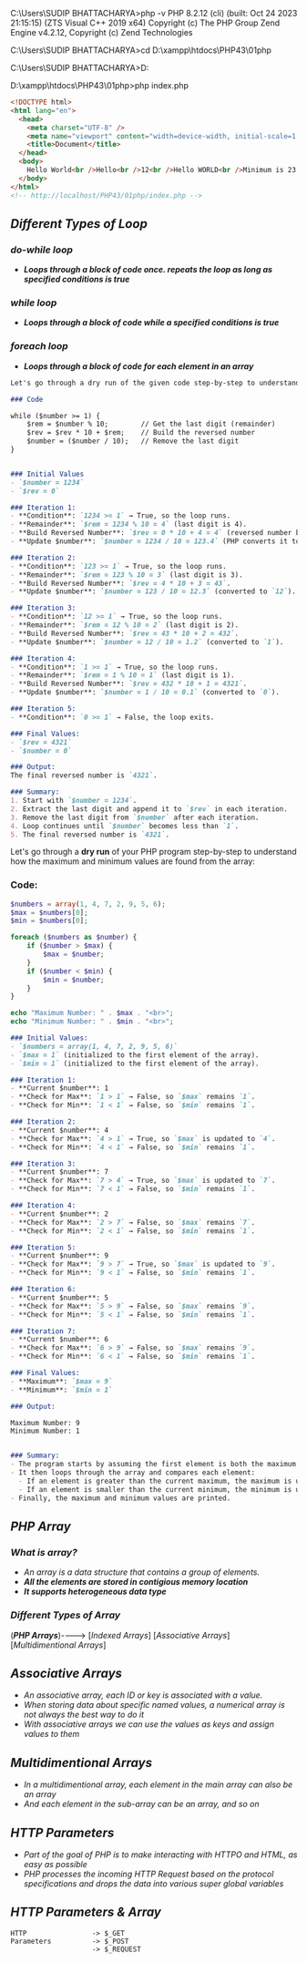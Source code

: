 C:\Users\SUDIP BHATTACHARYA>php -v
PHP 8.2.12 (cli) (built: Oct 24 2023 21:15:15) (ZTS Visual C++ 2019 x64)
Copyright (c) The PHP Group
Zend Engine v4.2.12, Copyright (c) Zend Technologies

C:\Users\SUDIP BHATTACHARYA>cd D:\xampp\htdocs\PHP43\01php

C:\Users\SUDIP BHATTACHARYA>D:

D:\xampp\htdocs\PHP43\01php>php index.php

```html
<!DOCTYPE html>
<html lang="en">
  <head>
    <meta charset="UTF-8" />
    <meta name="viewport" content="width=device-width, initial-scale=1.0" />
    <title>Document</title>
  </head>
  <body>
    Hello World<br />Hello<br />12<br />Hello WORLD<br />Minimum is 23
  </body>
</html>
<!-- http://localhost/PHP43/01php/index.php -->
```

## **_Different Types of Loop_**

### **_do-while loop_**

- **_Loops through a block of code once. repeats the loop as long as specified conditions is true_**

### **_while loop_**

- **_Loops through a block of code while a specified conditions is true_**

### **_foreach loop_**

- **_Loops through a block of code for each element in an array_**

```Markdown
Let's go through a dry run of the given code step-by-step to understand how it works for a specific number, say `1234`.

### Code

while ($number >= 1) {
    $rem = $number % 10;        // Get the last digit (remainder)
    $rev = $rev * 10 + $rem;    // Build the reversed number
    $number = ($number / 10);   // Remove the last digit
}


### Initial Values
- `$number = 1234`
- `$rev = 0`

### Iteration 1:
- **Condition**: `1234 >= 1` → True, so the loop runs.
- **Remainder**: `$rem = 1234 % 10 = 4` (last digit is 4).
- **Build Reversed Number**: `$rev = 0 * 10 + 4 = 4` (reversed number becomes `4`).
- **Update $number**: `$number = 1234 / 10 = 123.4` (PHP converts it to `123` since it's being used in an integer context).

### Iteration 2:
- **Condition**: `123 >= 1` → True, so the loop runs.
- **Remainder**: `$rem = 123 % 10 = 3` (last digit is 3).
- **Build Reversed Number**: `$rev = 4 * 10 + 3 = 43`.
- **Update $number**: `$number = 123 / 10 = 12.3` (converted to `12`).

### Iteration 3:
- **Condition**: `12 >= 1` → True, so the loop runs.
- **Remainder**: `$rem = 12 % 10 = 2` (last digit is 2).
- **Build Reversed Number**: `$rev = 43 * 10 + 2 = 432`.
- **Update $number**: `$number = 12 / 10 = 1.2` (converted to `1`).

### Iteration 4:
- **Condition**: `1 >= 1` → True, so the loop runs.
- **Remainder**: `$rem = 1 % 10 = 1` (last digit is 1).
- **Build Reversed Number**: `$rev = 432 * 10 + 1 = 4321`.
- **Update $number**: `$number = 1 / 10 = 0.1` (converted to `0`).

### Iteration 5:
- **Condition**: `0 >= 1` → False, the loop exits.

### Final Values:
- `$rev = 4321`
- `$number = 0`

### Output:
The final reversed number is `4321`.

### Summary:
1. Start with `$number = 1234`.
2. Extract the last digit and append it to `$rev` in each iteration.
3. Remove the last digit from `$number` after each iteration.
4. Loop continues until `$number` becomes less than `1`.
5. The final reversed number is `4321`.

```

Let's go through a **dry run** of your PHP program step-by-step to understand how the maximum and minimum values are found from the array:

### Code:
```php
$numbers = array(1, 4, 7, 2, 9, 5, 6);
$max = $numbers[0];
$min = $numbers[0];

foreach ($numbers as $number) {
    if ($number > $max) {
        $max = $number;
    }
    if ($number < $min) {
        $min = $number;
    }
}

echo "Maximum Number: " . $max . "<br>";
echo "Minimum Number: " . $min . "<br>";
```
```Markdown
### Initial Values:
- `$numbers = array(1, 4, 7, 2, 9, 5, 6)`
- `$max = 1` (initialized to the first element of the array).
- `$min = 1` (initialized to the first element of the array).

### Iteration 1:
- **Current $number**: 1
- **Check for Max**: `1 > 1` → False, so `$max` remains `1`.
- **Check for Min**: `1 < 1` → False, so `$min` remains `1`.

### Iteration 2:
- **Current $number**: 4
- **Check for Max**: `4 > 1` → True, so `$max` is updated to `4`.
- **Check for Min**: `4 < 1` → False, so `$min` remains `1`.

### Iteration 3:
- **Current $number**: 7
- **Check for Max**: `7 > 4` → True, so `$max` is updated to `7`.
- **Check for Min**: `7 < 1` → False, so `$min` remains `1`.

### Iteration 4:
- **Current $number**: 2
- **Check for Max**: `2 > 7` → False, so `$max` remains `7`.
- **Check for Min**: `2 < 1` → False, so `$min` remains `1`.

### Iteration 5:
- **Current $number**: 9
- **Check for Max**: `9 > 7` → True, so `$max` is updated to `9`.
- **Check for Min**: `9 < 1` → False, so `$min` remains `1`.

### Iteration 6:
- **Current $number**: 5
- **Check for Max**: `5 > 9` → False, so `$max` remains `9`.
- **Check for Min**: `5 < 1` → False, so `$min` remains `1`.

### Iteration 7:
- **Current $number**: 6
- **Check for Max**: `6 > 9` → False, so `$max` remains `9`.
- **Check for Min**: `6 < 1` → False, so `$min` remains `1`.

### Final Values:
- **Maximum**: `$max = 9`
- **Minimum**: `$min = 1`

### Output:

Maximum Number: 9
Minimum Number: 1


### Summary:
- The program starts by assuming the first element is both the maximum and minimum.
- It then loops through the array and compares each element:
  - If an element is greater than the current maximum, the maximum is updated.
  - If an element is smaller than the current minimum, the minimum is updated.
- Finally, the maximum and minimum values are printed.
```

## ***PHP Array***
### ***What is array?***
- *An array is a data structure that contains a group of elements.*
- ***All the elements are stored in  contigious memory location***
- ***It supports heterogeneous data type***

### ***Different Types of Array***
(***PHP Arrays***)----> [*Indexed Arrays*] [*Associative Arrays*] [*Multidimentional Arrays*] 

## ***Associative Arrays***
* *An associative array, each ID or key is associated with a value.*
* *When storing data about specific named values, a numerical array is not always the best way to do it*
* *With associative arrays we can use the values as keys and assign values to them*

## ***Multidimentional Arrays***
* *In a multidimentional array, each element in the main array can also be an array*
* *And each element in the sub-array can be an array, and so on*

## ***HTTP Parameters***
* *Part of the goal of PHP is to make interacting with HTTPO and HTML, as easy as possible*
* *PHP processes the incoming HTTP Request based on the protocol specifications and drops the data into various super global variables*

## ***HTTP Parameters & Array***
``` 
HTTP                -> $_GET
Parameters          -> $_POST
                    -> $_REQUEST
```

